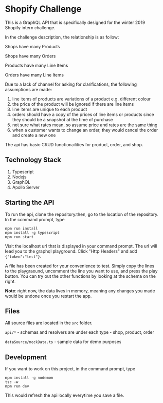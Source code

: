 # Shopify Challenge

This is a GraphQL API that is specifically designed for the winter 2019 Shopify intern challenge.

In the challenge description, the relationship is as follow:

Shops have many Products

Shops have many Orders

Products have many Line Items

Orders have many Line Items

Due to a lack of channel for asking for clarifications, the following assumptions are made:

1. line items of products are variations of a product e.g. different colour
1. the price of the product will be ignored if there are line items
1. line items are unique to each product
1. orders should have a copy of the prices of line items or products since they should be a snapshot at the time of purchase
1. not sure what rates mean, so assume price and rates are the same thing
1. when a customer wants to change an order, they would cancel the order and create a new one

The api has basic CRUD functionailities for product, order, and shop.

## Technology Stack

1. Typescript
1. Nodejs
1. GraphQL
1. Apollo Server

## Starting the API

To run the api, clone the repository.then, go to the location of the repository. In the command prompt, type

```
npm run install
npm install -g typescript
npm run start
```

Visit the localhost url that is displayed in your command prompt. The url will lead you to the graphql playground. Click "Http Headers" and add `{"token":"test"}`.

A file has been created for your convenience to test. Simply copy the lines to the playgraound, uncomment the line you want to use, and press the play button.
You can try out the other functions by looking at the schema on the right.

**Note**: right now, the data lives in memory, meaning any changes you made would be undone once you restart the app.

## Files

All source files are located in the `src` folder.

`api/*` - schemas and resolvers are under each type - shop, product, order

`dataSource/mockData.ts` - sample data for demo purposes

## Development

If you want to work on this project, in the command prompt, type

```
npm install -g nodemon
tsc -w
npm run dev
```

This would refresh the api locally everytime you save a file.
